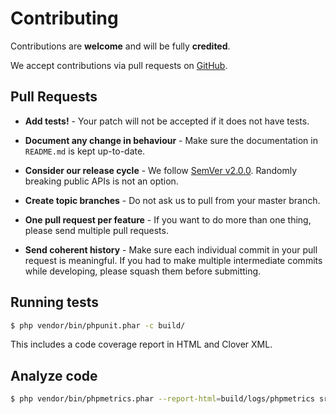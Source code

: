 # Contributing

Contributions are **welcome** and will be fully **credited**.

We accept contributions via pull requests on [GitHub](https://github.com/PackageName).

## Pull Requests

- **Add tests!** - Your patch will not be accepted if it does not have tests.

- **Document any change in behaviour** - Make sure the documentation in `README.md` is kept up-to-date.

- **Consider our release cycle** - We follow [SemVer v2.0.0](http://semver.org/). Randomly breaking public APIs is not an option.

- **Create topic branches** - Do not ask us to pull from your master branch.

- **One pull request per feature** - If you want to do more than one thing, please send multiple pull requests.

- **Send coherent history** - Make sure each individual commit in your pull request is meaningful. If you had to make multiple intermediate commits while developing, please squash them before submitting.

## Running tests

```bash
$ php vendor/bin/phpunit.phar -c build/
```

This includes a code coverage report in HTML and Clover XML.

## Analyze code

```bash
$ php vendor/bin/phpmetrics.phar --report-html=build/logs/phpmetrics src/
```
